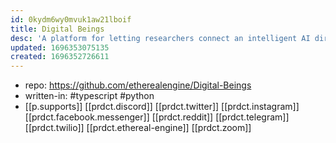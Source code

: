 ```yaml
---
id: 0kydm6wy0mvuk1aw21lboif
title: Digital Beings
desc: 'A platform for letting researchers connect an intelligent AI directly to real time communication networks and 3D worlds. Your AI, Anywhere. '
updated: 1696353075135
created: 1696352726611
---
```


- repo: https://github.com/etherealengine/Digital-Beings
- written-in: #typescript #python
- [[p.supports]] [[prdct.discord]] [[prdct.twitter]] [[prdct.instagram]] [[prdct.facebook.messenger]] [[prdct.reddit]] [[prdct.telegram]] [[prdct.twilio]] [[prdct.ethereal-engine]] [[prdct.zoom]]